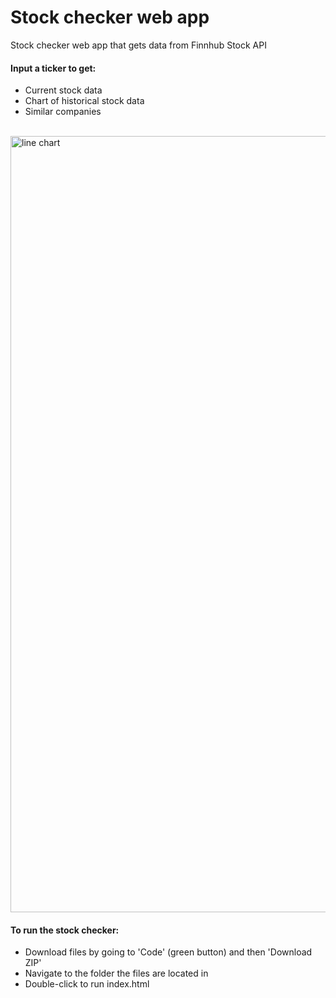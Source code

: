 # Stock checker web app #

Stock checker web app that gets data from Finnhub Stock API


#### Input a ticker to get: ####
* Current stock data
* Chart of historical stock data
* Similar companies

<br />

<img width="1242" alt="line chart" src="https://user-images.githubusercontent.com/25254891/115606467-bab0eb80-a2b1-11eb-8bca-d2b25f217800.png">

#### To run the stock checker: ####
* Download files by going to 'Code' (green button) and then 'Download ZIP'
* Navigate to the folder the files are located in
* Double-click to run index.html
